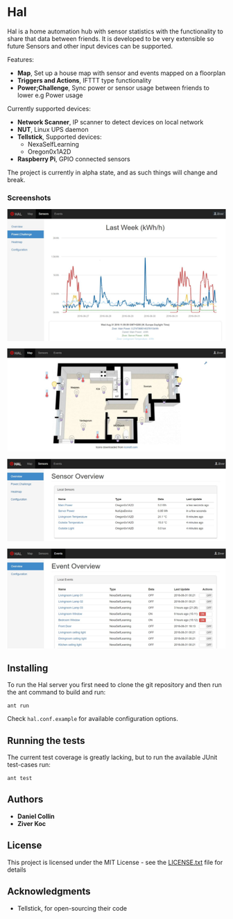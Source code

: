 # Hal

Hal is a home automation hub with sensor statistics with the functionality to 
share that data between friends. It is developed to be very extensible so future 
Sensors and other input devices can be supported.

Features:
- **Map**, Set up a house map with sensor and events mapped on a floorplan
- **Triggers and Actions**, IFTTT type functionality
- **Power;Challenge**, Sync power or sensor usage between friends to lower e.g Power usage 

Currently supported devices:
- **Network Scanner**, IP scanner to detect devices on local network
- **NUT**, Linux UPS daemon
- **Tellstick**, Supported devices:
    - NexaSelfLearning
    - Oregon0x1A2D
- **Raspberry Pi**, GPIO connected sensors


The project is currently in alpha state, and as such things will change and break.

### Screenshots
![](screenshot_01.jpg)

![](screenshot_02.jpg)

![](screenshot_03.jpg)

![](screenshot_04.jpg)

## Installing

To run the Hal server you first need to clone the git repository and then run the 
ant command to build and run:

```
ant run
```

Check `hal.conf.example` for available configuration options.

## Running the tests

The current test coverage is greatly lacking, but to run the available JUnit 
test-cases run:

```
ant test
```

## Authors

* **Daniel Collin**
* **Ziver Koc**


## License

This project is licensed under the MIT License - see the 
[LICENSE.txt](LICENSE.txt) file for details

## Acknowledgments

* Tellstick, for open-sourcing their code 
